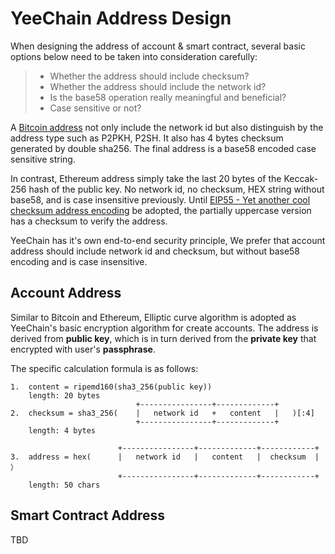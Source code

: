 # YeeChain Address Design

When designing the address of account & smart contract, several basic options below need to be taken into consideration carefully: 

> - Whether the address should include checksum?
> - Whether the address should include the network id?
> - Is the base58 operation really meaningful and beneficial?
> - Case sensitive or not?

A [Bitcoin address](https://en.bitcoin.it/wiki/Address) not only include the network id but also distinguish by the address type such as P2PKH, P2SH. 
It also has 4 bytes checksum generated by double sha256. The final address is a base58 encoded case sensitive string.

In contrast, Ethereum address simply take the last 20 bytes of the Keccak-256 hash of the public key. No network id, no checksum, HEX string without base58,
and is case insensitive previously. Until [EIP55 - Yet another cool checksum address encoding](https://github.com/ethereum/EIPs/issues/55) be adopted, the partially uppercase version has a checksum to verify the address.

YeeChain has it's own end-to-end security principle, We prefer that account address should include network id and checksum, but without base58 encoding and is case insensitive.

## Account Address

Similar to Bitcoin and Ethereum, Elliptic curve algorithm is adopted as YeeChain's basic encryption algorithm for create accounts. The address is derived from **public key**, which is in turn derived from the **private key** that encrypted with user's **passphrase**.

The specific calculation formula is as follows:
```
1.  content = ripemd160(sha3_256(public key))
    length: 20 bytes
                            +----------------+-------------+
2.  checksum = sha3_256(    |   network id   +   content   |   )[:4]
                            +----------------+-------------+
    length: 4 bytes

                        +----------------+-------------+------------+
3.  address = hex(      |   network id   |   content   |  checksum  | ）
                        +----------------+-------------+------------+
    length: 50 chars
```


## Smart Contract Address

TBD
